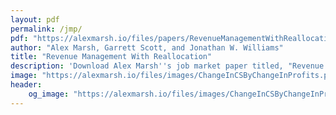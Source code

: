 ```yaml
---
layout: pdf
permalink: /jmp/
pdf: "https://alexmarsh.io/files/papers/RevenueManagementWithReallocation.pdf"
author: "Alex Marsh, Garrett Scott, and Jonathan W. Williams"
title: "Revenue Management With Reallocation"
description: 'Download Alex Marsh''s job market paper titled, "Revenue Management With Realloaction" by Alex Marsh, Garrett Scott, and Jonathan Williams'
image: "https://alexmarsh.io/files/images/ChangeInCSByChangeInProfits.png"
header:
    og_image: "https://alexmarsh.io/files/images/ChangeInCSByChangeInProfits.png"
---
```

